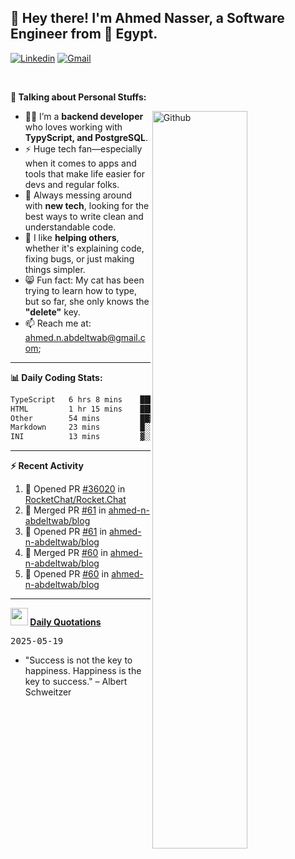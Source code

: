 <!-- Your title -->
## 👋 Hey there! I'm Ahmed Nasser, a Software Engineer from 🚀 Egypt.
<!-- Your badges
You can use the website to generate badges: https://shields.io/
-->

[![Linkedin](https://img.shields.io/badge/-LinkedIn-blue?style=flat&logo=Linkedin&logoColor=white)](https://www.linkedin.com/in/ahmed-n-abdeltwab/)
[![Gmail](https://img.shields.io/badge/-Gmail-c14438?style=flat&logo=Gmail&logoColor=white)](mailto:ahmed.n.abdeltwab@gmail.com)

&nbsp;

<!-- Talking about you -->
**🚀 Talking about Personal Stuffs:**

<!-- Any image aligned to the right. Beware the width -->
<img width="55%" align="right" alt="Github" src="https://raw.githubusercontent.com/onimur/.github/master/.resources/git-header.svg" />

- 👨‍💻 I’m a **backend developer** who loves working with **TypyScript, and PostgreSQL**.  
- ⚡ Huge tech fan—especially when it comes to apps and tools that make life easier for devs and regular folks.  
- 🌱 Always messing around with **new tech**, looking for the best ways to write clean and understandable code.  
- 🤝 I like **helping others**, whether it's explaining code, fixing bugs, or just making things simpler.  
- 😸 Fun fact: My cat has been trying to learn how to type, but so far, she only knows the **"delete"** key.  
- 📫 Reach me at: ahmed.n.abdeltwab@gmail.com;

---

**📊 Daily Coding Stats:**
<!--START_SECTION:waka-->

```txt
TypeScript   6 hrs 8 mins    █████████████████░░░░░░░░   67.79 %
HTML         1 hr 15 mins    ███▒░░░░░░░░░░░░░░░░░░░░░   13.94 %
Other        54 mins         ██▓░░░░░░░░░░░░░░░░░░░░░░   10.07 %
Markdown     23 mins         █░░░░░░░░░░░░░░░░░░░░░░░░   04.25 %
INI          13 mins         ▓░░░░░░░░░░░░░░░░░░░░░░░░   02.45 %
```

<!--END_SECTION:waka-->

---

**:zap: Recent Activity**

<!--START_SECTION:activity-->
1. 💪 Opened PR [#36020](https://github.com/RocketChat/Rocket.Chat/pull/36020) in [RocketChat/Rocket.Chat](https://github.com/RocketChat/Rocket.Chat)
2. 🎉 Merged PR [#61](https://github.com/ahmed-n-abdeltwab/blog/pull/61) in [ahmed-n-abdeltwab/blog](https://github.com/ahmed-n-abdeltwab/blog)
3. 💪 Opened PR [#61](https://github.com/ahmed-n-abdeltwab/blog/pull/61) in [ahmed-n-abdeltwab/blog](https://github.com/ahmed-n-abdeltwab/blog)
4. 🎉 Merged PR [#60](https://github.com/ahmed-n-abdeltwab/blog/pull/60) in [ahmed-n-abdeltwab/blog](https://github.com/ahmed-n-abdeltwab/blog)
5. 💪 Opened PR [#60](https://github.com/ahmed-n-abdeltwab/blog/pull/60) in [ahmed-n-abdeltwab/blog](https://github.com/ahmed-n-abdeltwab/blog)
<!--END_SECTION:activity-->



---

**<img src="https://emojis.slackmojis.com/emojis/images/1621024394/39092/cat-roll.gif?1621024394" width="28" /> <a href="https://github.com/ahmed-n-abdeltwab/ahmed-n-abdeltwab/blob/master/quotations.md"> Daily Quotations</a>**



<kbd>2025-05-19</kbd>

- "Success is not the key to happiness. Happiness is the key to success." – Albert Schweitzer

<!-- Randomly taken from quotations.md -->
